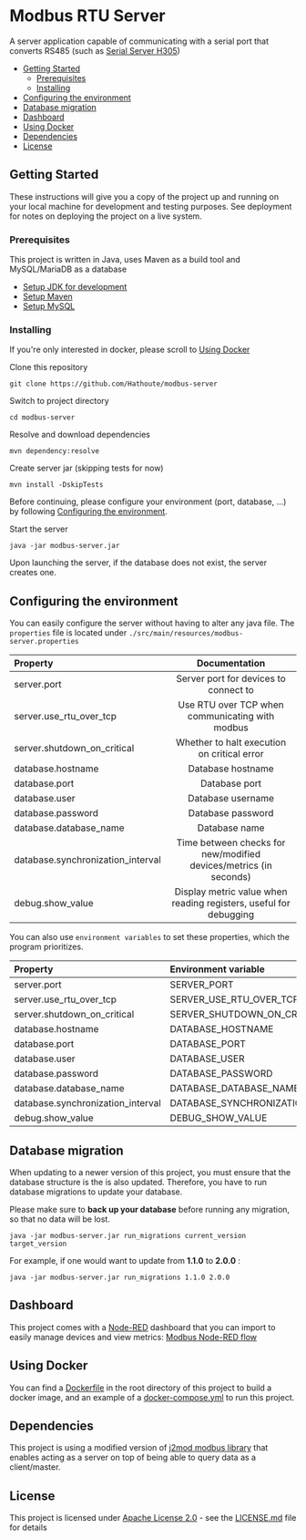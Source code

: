 # Modbus RTU Server

A server application capable of communicating with a serial port that
converts RS485 (such
as [Serial Server H305](https://www.holykell.com/products/Serial_Server_H305.html))

- [Getting Started](#getting-started)
    - [Prerequisites](#prerequisites)
    - [Installing](#installing)
- [Configuring the environment](#configuring-the-environment)
- [Database migration](#database-migration)
- [Dashboard](#dashboard)
- [Using Docker](#using-docker)
- [Dependencies](#dependencies)
- [License](#license)

## Getting Started

These instructions will give you a copy of the project up and running on
your local machine for development and testing purposes. See deployment
for notes on deploying the project on a live system.

### Prerequisites

This project is written in Java, uses Maven as a build tool and MySQL/MariaDB as a database

- [Setup JDK for development](https://www.geeksforgeeks.org/download-and-install-java-development-kit-jdk-on-windows-mac-and-linux/)
- [Setup Maven](https://maven.apache.org/guides/getting-started/windows-prerequisites.html)
- [Setup MySQL](https://overiq.com/installing-mysql-windows-linux-and-mac/)

### Installing

If you're only interested in docker, please scroll to [Using Docker](#using-docker)

Clone this repository

    git clone https://github.com/Hathoute/modbus-server

Switch to project directory

    cd modbus-server

Resolve and download dependencies

    mvn dependency:resolve

Create server jar (skipping tests for now)

    mvn install -DskipTests

Before continuing, please configure your environment (port, database, ...) by following
[Configuring the environment](#configuring-the-environment).

Start the server

    java -jar modbus-server.jar

Upon launching the server, if the database does not exist, the server creates one.

## Configuring the environment

You can easily configure the server without having to alter any java file.
The `properties` file is located under `./src/main/resources/modbus-server.properties`

| Property                          |                           Documentation                           |
|:----------------------------------|:-----------------------------------------------------------------:|
| server.port                       |               Server port for devices to connect to               |
| server.use_rtu_over_tcp           |          Use RTU over TCP when communicating with modbus          |
| server.shutdown_on_critical       |            Whether to halt execution on critical error            |
| database.hostname                 |                         Database hostname                         |
| database.port                     |                           Database port                           |
| database.user                     |                         Database username                         |
| database.password                 |                         Database password                         |
| database.database_name            |                           Database name                           |
| database.synchronization_interval | Time between checks for new/modified devices/metrics (in seconds) |
| debug.show_value                  | Display metric value when reading registers, useful for debugging |

You can also use `environment variables` to set these properties, which the program
prioritizes.

| Property                          | Environment variable              |
|:----------------------------------|:----------------------------------|
| server.port                       | SERVER_PORT                       |
| server.use_rtu_over_tcp           | SERVER_USE_RTU_OVER_TCP           |
| server.shutdown_on_critical       | SERVER_SHUTDOWN_ON_CRITICAL       |
| database.hostname                 | DATABASE_HOSTNAME                 |
| database.port                     | DATABASE_PORT                     |
| database.user                     | DATABASE_USER                     |
| database.password                 | DATABASE_PASSWORD                 |
| database.database_name            | DATABASE_DATABASE_NAME            |
| database.synchronization_interval | DATABASE_SYNCHRONIZATION_INTERVAL |
| debug.show_value                  | DEBUG_SHOW_VALUE                  |

## Database migration

When updating to a newer version of this project, you must ensure that the database structure is the
is also updated. Therefore, you have to run database migrations to update your database.

Please make sure to **back up your database** before running any migration, so that no data will be
lost.

    java -jar modbus-server.jar run_migrations current_version target_version

For example, if one would want to update from **1.1.0** to **2.0.0** :

    java -jar modbus-server.jar run_migrations 1.1.0 2.0.0

## Dashboard

This project comes with a [Node-RED](https://nodered.org/) dashboard that you can import to
easily manage devices and view metrics: [Modbus Node-RED flow](node-red-flow.json)

## Using Docker

You can find a [Dockerfile](Dockerfile) in the root directory
of this project to build a docker image, and an example of
a [docker-compose.yml](docker-compose.yml)
to run this project.

## Dependencies

This project is using a modified version
of [j2mod modbus library](https://github.com/steveohara/j2mod)
that enables acting as a server on top of being able to query data as a client/master.

## License

This project is licensed under [Apache License 2.0](LICENSE) - see the [LICENSE.md](LICENSE) file
for
details